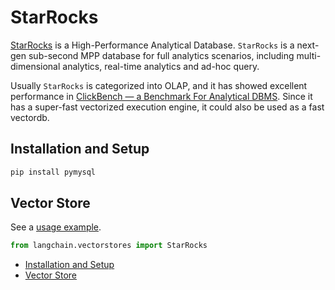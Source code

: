 # StarRocks

[StarRocks](https://www.starrocks.io/) is a High-Performance Analytical Database.
`StarRocks` is a next-gen sub-second MPP database for full analytics scenarios, including multi-dimensional analytics, real-time analytics and ad-hoc query.

Usually `StarRocks` is categorized into OLAP, and it has showed excellent performance in [ClickBench — a Benchmark For Analytical DBMS](https://benchmark.clickhouse.com/). Since it has a super-fast vectorized execution engine, it could also be used as a fast vectordb.

## Installation and Setup[​](#installation-and-setup "Direct link to Installation and Setup")

```bash
pip install pymysql  

```

## Vector Store[​](#vector-store "Direct link to Vector Store")

See a [usage example](/docs/integrations/vectorstores/starrocks).

```python
from langchain.vectorstores import StarRocks  

```

- [Installation and Setup](#installation-and-setup)
- [Vector Store](#vector-store)
